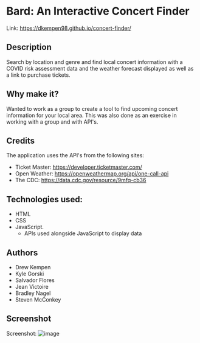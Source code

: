 # Bard: An Interactive Concert Finder

Link: https://dkempen98.github.io/concert-finder/

## Description

Search by location and genre and find local concert information with a COVID risk assessment data and the weather forecast displayed as well as a link to purchase tickets.

## Why make it?

Wanted to work as a group to create a tool to find upcoming concert information for your local area. This was also done as an exercise in working with a group and with API's. 

## Credits

The application uses the API's from the following sites:

- Ticket Master: https://developer.ticketmaster.com/
- Open Weather: https://openweathermap.org/api/one-call-api
- The CDC: https://data.cdc.gov/resource/9mfq-cb36

## Technologies used: 

- HTML 
- CSS 
- JavaScript. 
  -  APIs used alongside JavaScript to display data

## Authors 
- Drew Kempen
- Kyle Gorski
- Salvador Flores
- Jean Victoire
- Bradley Nagel
- Steven McConkey

## Screenshot

Screenshot: ![image](https://user-images.githubusercontent.com/103770530/169561998-74dc5b78-8277-46a5-bcc1-3669d04a2b15.png)
